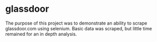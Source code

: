 # glassdoor
The purpose of this project was to demonstrate an ability to scrape glassdoor.com using selenium.  Basic data was scraped, but little time remained for an in depth analysis.
